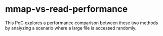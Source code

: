 # mmap-vs-read-performance
This PoC explores a performance comparison between these two methods by analyzing a scenario where a large file is accessed randomly.
